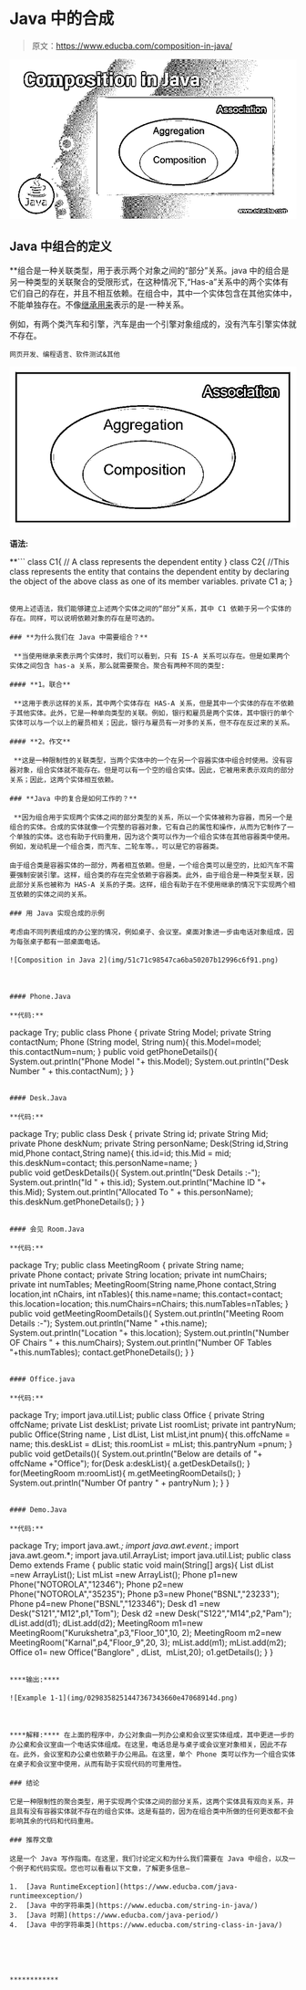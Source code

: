 # Java 中的合成

> 原文：<https://www.educba.com/composition-in-java/>

![Composition in Java](img/1aac510f886fe73d4022f7f0fd816d0d.png)



## **Java 中组合的定义**

 **组合是一种关联类型，用于表示两个对象之间的“部分”关系。java 中的组合是另一种类型的关联聚合的受限形式，在这种情况下,“Has-a”关系中的两个实体有它们自己的存在，并且不相互依赖。在组合中，其中一个实体包含在其他实体中，不能单独存在。不像[继承用来](https://www.educba.com/inheritance-in-java/)表示的是-一种关系。

例如，有两个类汽车和引擎，汽车是由一个引擎对象组成的，没有汽车引擎实体就不存在。

<small>网页开发、编程语言、软件测试&其他</small>

![Composition in Java1](img/f9f397d69f69299d5a0ee44ef6548048.png)



******语法:******

 **```
class C1{
// A class represents the dependent entity
}
class C2{
//This class represents the entity that contains the dependent entity by declaring the object of the above class as one of its member variables.
private C1 a;
}
```

使用上述语法，我们能够建立上述两个实体之间的“部分”关系，其中 C1 依赖于另一个实体的存在。同样，可以说明依赖对象的存在是可选的。

### **为什么我们在 Java 中需要组合？**

 **当使用继承来表示两个实体时，我们可以看到，只有 IS-A 关系可以存在。但是如果两个实体之间包含 has-a 关系，那么就需要聚合。聚合有两种不同的类型:

#### **1。联合**

 **这用于表示这样的关系，其中两个实体存在 HAS-A 关系，但是其中一个实体的存在不依赖于其他实体。此外，它是一种单向类型的关联。例如，银行和雇员是两个实体，其中银行的单个实体可以与一个以上的雇员相关；因此，银行与雇员有一对多的关系，但不存在反过来的关系。

#### **2。作文**

 **这是一种限制性的关联类型，当两个实体中的一个在另一个容器实体中组合时使用。没有容器对象，组合实体就不能存在。但是可以有一个空的组合实体。因此，它被用来表示双向的部分关系；因此，这两个实体相互依赖。

### **Java 中的复合是如何工作的？**

 **因为组合用于实现两个实体之间的部分类型的关系，所以一个实体被称为容器，而另一个是组合的实体。合成的实体就像一个完整的容器对象，它有自己的属性和操作，从而为它制作了一个单独的实体。这也有助于代码重用，因为这个类可以作为一个组合实体在其他容器类中使用。例如，发动机是一个组合类，而汽车、二轮车等。，可以是它的容器类。

由于组合类是容器实体的一部分，两者相互依赖。但是，一个组合类可以是空的，比如汽车不需要强制安装引擎。这样，组合类的存在完全依赖于容器类。此外，由于组合是一种类型关联，因此部分关系也被称为 HAS-A 关系的子类。这样，组合有助于在不使用继承的情况下实现两个相互依赖的实体之间的关系。

### 用 Java 实现合成的示例

考虑由不同列表组成的办公室的情况，例如桌子、会议室。桌面对象进一步由电话对象组成，因为每张桌子都有一部桌面电话。

![Composition in Java 2](img/51c71c98547ca6ba50207b12996c6f91.png)



#### Phone.Java

**代码:**

```
package Try;
public class Phone {
private String Model;
private String contactNum;
Phone (String model, String num){
this.Model=model;
this.contactNum=num;
}
public void getPhoneDetails(){
System.out.println("Phone Model "+ this.Model);
System.out.println("Desk Number " + this.contactNum);
}
}
```

#### Desk.Java

**代码:**

```
package Try;
public class Desk {
private String id;
private String Mid;
private Phone deskNum;
private String personName;
Desk(String id,String mid,Phone contact,String name){
this.id=id;
this.Mid = mid;
this.deskNum=contact;
this.personName=name;
}
public void getDeskDetails(){
System.out.println("Desk Details :-");
System.out.println("Id " + this.id);
System.out.println("Machine ID "+ this.Mid);
System.out.println("Allocated To " + this.personName);
this.deskNum.getPhoneDetails();
}
}
```

#### 会见 Room.Java

**代码:**

```
package Try;
public class MeetingRoom {
private String name;
private Phone contact;
private String location;
private int numChairs;
private int numTables;
MeetingRoom(String name,Phone contact,String location,int nChairs, int nTables){
this.name=name;
this.contact=contact;
this.location=location;
this.numChairs=nChairs;
this.numTables=nTables;
}
public void getMeetingRoomDetails(){
System.out.println("Meeting Room Details :-");
System.out.println("Name " +this.name);
System.out.println("Location "+ this.location);
System.out.println("Number OF Chairs " + this.numChairs);
System.out.println("Number OF Tables "+this.numTables);
contact.getPhoneDetails();
}
}
```

#### Office.java

**代码:**

```
package Try;
import java.util.List;
public class Office {
private String offcName;
private List<Desk> deskList;
private List<MeetingRoom> roomList;
private int pantryNum;
public Office(String name , List<Desk> dList, List<MeetingRoom> mList,int pnum){
this.offcName = name;
this.deskList = dList;
this.roomList = mList;
this.pantryNum =pnum;
}
public void getDetails(){
System.out.println("Below are details of "+ offcName +"Office");
for(Desk a:deskList){
a.getDeskDetails();
}
for(MeetingRoom m:roomList){
m.getMeetingRoomDetails();
}
System.out.println("Number Of pantry " + pantryNum );
}
}
```

#### Demo.Java

**代码:**

```
package Try;
import java.awt.*;
import java.awt.event.*;
import java.awt.geom.*;
import java.util.ArrayList;
import java.util.List;
public class Demo extends Frame {
public static void main(String[] args){
List<Desk> dList =new ArrayList<Desk>();
List<MeetingRoom> mList =new ArrayList<MeetingRoom>();
Phone p1=new Phone("NOTOROLA","12346");
Phone p2=new Phone("NOTOROLA","35235");
Phone p3=new Phone("BSNL","23233");
Phone p4=new Phone("BSNL","123346");
Desk d1 =new Desk("S121","M12",p1,"Tom");
Desk d2 =new Desk("S122","M14",p2,"Pam");
dList.add(d1);
dList.add(d2);
MeetingRoom m1=new MeetingRoom("Kurukshetra",p3,"Floor_10",10, 2);
MeetingRoom m2=new MeetingRoom("Karnal",p4,"Floor_9",20, 3);
mList.add(m1);
mList.add(m2);
Office o1= new Office("Banglore" , dList,  mList,20);
o1.getDetails();
}
}
```

****输出:****

![Example 1-1](img/0298358251447367343660e47068914d.png)



****解释:**** 在上面的程序中，办公对象由一列办公桌和会议室实体组成，其中更进一步的办公桌和会议室由一个电话实体组成。在这里，电话总是与桌子或会议室对象相关，因此不存在。此外，会议室和办公桌也依赖于办公用品。在这里，单个 Phone 类可以作为一个组合实体在桌子和会议室中使用，从而有助于实现代码的可重用性。

### 结论

它是一种限制性的聚合类型，用于实现两个实体之间的部分关系，这两个实体具有双向关系，并且具有没有容器实体就不存在的组合实体。这是有益的，因为在组合类中所做的任何更改都不会影响其余的代码和代码重用。

### 推荐文章

这是一个 Java 写作指南。在这里，我们讨论定义和为什么我们需要在 Java 中组合，以及一个例子和代码实现。您也可以看看以下文章，了解更多信息–

1.  [Java RuntimeException](https://www.educba.com/java-runtimeexception/)
2.  [Java 中的字符串类](https://www.educba.com/string-in-java/)
3.  [Java 时期](https://www.educba.com/java-period/)
4.  [Java 中的字符串类](https://www.educba.com/string-class-in-java/)





************